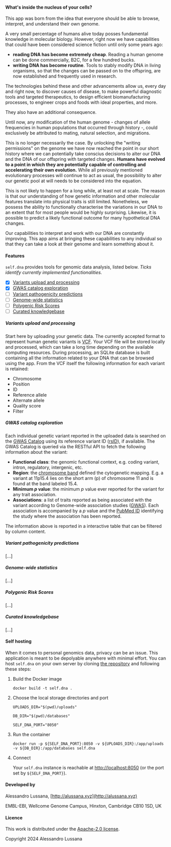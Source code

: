 #### What's inside the nucleus of your cells?

This app was born from the idea that everyone should be able to browse, interpret, and understand their own genome.

A very small percentage of humans alive today posses fundamental knowledge in molecular biology.
However, right now we have capabilities that could have been considered science fiction until only some years ago:

* **reading DNA has become extremely cheap**.
  Reading a human genome can be done commercially, B2C, for a few hundred bucks.
* **writing DNA has become routine**.
  Tools to stably modify DNA in living organisms, so that the changes can be passed on to the offspring, are now established and frequently used in research.

The technologies behind these and other advancements allow us, every day and right now,
to discover causes of disease, to make powerful diagnostic tools and targeted therapeutics, to design efficient biomanufacturing processes, to engineer crops and foods with ideal properties, and more.

They also have an additional consequence.

Until now, any modification of the human genome - changes of allele frequencies in human populations that occurred through history -, could exclusively be attributed to mating, natural selection, and migrations.

This is no longer necessarily the case. By unlocking the "writing permissions" on the genome we have now reached the point in our short history where we can potentially take conscius decisions to alter our DNA and the DNA of our offspring with targeted changes. 
**Humans have evolved to a point in which they are potentially capable of controlling and accelerating their own evolution.**
While all previously mentioned evolutionary processes will continue to act as usual, the possibility to alter our genetic pool at will needs to be considered into the equation. 

This is not likely to happen for a long while, at least not at scale. The reason is that our understanding of how genetic information and other molecular features translate into physical traits is still limited.
Nonetheless, we possess the ability to functionally characterise the variations in our DNA to an extent that for most people would be highly surprising. Likewise, it is possible to predict a likely functional outcome for many hypothetical DNA changes.

Our capabilities to interpret and work with our DNA are constantly improving. This app aims at bringing these capabilities to any individual so that they can take a look at their genome and learn something about it.


#### Features

`self.dna` provides tools for genomic data analysis, listed below. _Ticks identify currently implemented functionalities._

- [x]   [Variants upload and processing](#variants-upload-and-processing)
- [x]   [GWAS catalog exploration](#gwas-catalog-exploration)
- [ ]   [Variant pathogenicity predictions](#variant-pathogenicity-predictions)
- [ ]   [Genome-wide statistics](#genome-wide-statistics)
- [ ]   [Polygenic Risk Scores](#polygenic-risk-scores)
- [ ]   [Curated knowledgebase](#curated-knowledgebase)

##### Variants upload and processing

Start here by uploading your genetic data.
The currently accepted format to represent human genetic variants is [VCF](https://www.ebi.ac.uk/training/online/courses/human-genetic-variation-introduction/variant-identification-and-analysis/understanding-vcf-format/).
Your VCF file will be stored locally and processed, which can take a long time depending on the available computing resources.
During processing, an SQLite database is built containing all the information related to your DNA that can be browsed using the app.
From the VCF itself the following information for each variant is retained:

* Chromosome
* Position
* ID
* Reference allele
* Alternate allele
* Quality score
* Filter

##### GWAS catalog exploration

Each individual genetic variant reported in the uploaded data is searched on the [GWAS Catalog](https://www.ebi.ac.uk/gwas/home) using its reference variant ID ([rsID](https://www.ncbi.nlm.nih.gov/snp/docs/RefSNP_about/)), if available.
The GWAS Catalog is queried via the RESTful API to fetch the following information about the variant:

* **Functional class**: the genomic functional context, e.g. coding variant, intron, regulatory, intergenic, etc.
* **Region**: the [chromosome band](https://www.ncbi.nlm.nih.gov/books/NBK22266/) defined the cytogenetic mapping. E.g. a variant at 11p15.4 lies on the short arm (p) of chromosome 11 and is found at the band labeled 15.4.
* **Minimum _p_ value**: the minimum _p_ value ever reported for the variant for any trait association.
* **Associations**: a list of traits reported as being associated with the variant according to Genome-wide association studies ([GWAS](https://www.genome.gov/genetics-glossary/Genome-Wide-Association-Studies-GWAS)).
                    Each association is accompanied by a _p_ value and the [PubMed ID](https://pubmed.ncbi.nlm.nih.gov) identifying the study where the association has been reported.

The information above is reported in a interactive table that can be filtered by column content.

##### Variant pathogenicity predictions

\[...\]

##### Genome-wide statistics

\[...\]

##### Polygenic Risk Scores

\[...\]

##### Curated knowledgebase

\[...\]

#### Self hosting

When it comes to personal genomics data, privacy can be an issue.
This application is meant to be depolyable anywhere with minimal effort. You can host `self.dna` on your own server by cloning [the repository](https://github.com/alussana/self.dna) and following these steps:

1. Build the Docker image

   `docker build -t self.dna .`

2. Choose the local storage directories and port
   
   `UPLOADS_DIR="$(pwd)/uploads"`
  
   `DB_DIR="$(pwd)/databases"`

   `SELF_DNA_PORT="8050"`

3. Run the container

   `docker run -p ${SELF_DNA_PORT}:8050 -v ${UPLOADS_DIR}:/app/uploads -v ${DB_DIR}:/app/databases self.dna`

4. Connect

   Your `self.dna` instance is reachable at [http://localhost:8050](http://localhost:8050) (or the port set by `${SELF_DNA_PORT}`).

#### Developed by

Alessandro Lussana, [http://alussana.xyz](http://alussana.xyz)

EMBL-EBI, Wellcome Genome Campus, Hinxton, Cambridge CB10 1SD, UK

#### Licence

This work is distributed under the [Apache-2.0 license](https://www.apache.org/licenses/LICENSE-2.0.txt).

Copyright 2024 Alessandro Lussana